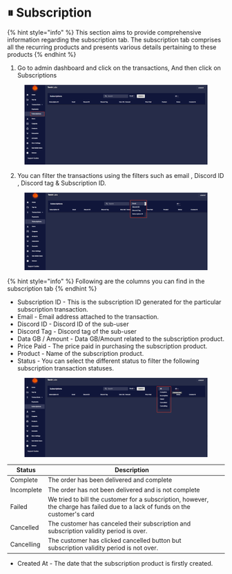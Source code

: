 # ⏸ Subscription

{% hint style="info" %}
This section aims to provide comprehensive information regarding the subscription tab. The subscription tab comprises all the recurring products and presents various details pertaining to these products
{% endhint %}

1. Go to admin dashboard and click on the transactions, And then click on Subscriptions

<figure><img src="../../.gitbook/assets/2023-04-07 15_44_22-TorchLabs - Dashboard.png" alt=""><figcaption></figcaption></figure>

2. You can filter the transactions using the filters such as email , Discord ID ,  Discord tag & Subscription ID.

<figure><img src="../../.gitbook/assets/2 (14).png" alt=""><figcaption></figcaption></figure>

{% hint style="info" %}
Following are the columns you can find in the subscription tab
{% endhint %}

* Subscription ID - This is the subscription ID generated for the particular subscription transaction.
* Email - Email address attached to the transaction.
* Discord ID - Discord ID of the sub-user&#x20;
* Discord Tag - Discord tag of the sub-user
* Data GB / Amount - Data GB/Amount related to the subscription product.
* Price Paid - The price paid in purchasing the subscription product.
* Product - Name of the subscription product.
* Status - You can select the different status to filter the following subscription transaction statuses.

<figure><img src="../../.gitbook/assets/1 (15).png" alt=""><figcaption></figcaption></figure>

<table><thead><tr><th>Status</th><th>Description</th><th data-hidden></th></tr></thead><tbody><tr><td>Complete</td><td>The order has been delivered and complete</td><td></td></tr><tr><td>Incomplete</td><td>The order has not been delivered and is not complete</td><td></td></tr><tr><td>Failed</td><td>We tried to bill the customer for a subscription, however, the charge has failed due to a lack of funds on the customer's card</td><td></td></tr><tr><td>Cancelled</td><td>The customer has canceled their subscription and subscription validity period is over.</td><td></td></tr><tr><td>Cancelling</td><td>The customer has clicked cancelled button but subscription validity period is not over.</td><td></td></tr></tbody></table>

* Created At - The date that the subscription product is firstly created.&#x20;

